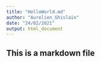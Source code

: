 ```yaml
---
title: "HelloWorld.md"
author: "Aurelien_Ghislain"
date: "24/02/2021"
output: html_document
---
```


## This is a markdown file

